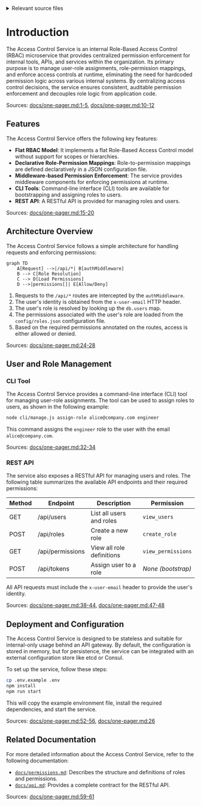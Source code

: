 <details>
<summary>Relevant source files</summary>

The following files were used as context for generating this wiki page:

- [README.md](https://github.com/aanickode/access-control-service/blob/main/README.md)
- [docs/one-pager.md](https://github.com/aanickode/access-control-service/blob/main/docs/one-pager.md)
</details>

# Introduction

The Access Control Service is an internal Role-Based Access Control (RBAC) microservice that provides centralized permission enforcement for internal tools, APIs, and services within the organization. Its primary purpose is to manage user-role assignments, role-permission mappings, and enforce access controls at runtime, eliminating the need for hardcoded permission logic across various internal systems. By centralizing access control decisions, the service ensures consistent, auditable permission enforcement and decouples role logic from application code.

Sources: [docs/one-pager.md:1-5](), [docs/one-pager.md:10-12]()

## Features

The Access Control Service offers the following key features:

- **Flat RBAC Model**: It implements a flat Role-Based Access Control model without support for scopes or hierarchies.
- **Declarative Role-Permission Mappings**: Role-to-permission mappings are defined declaratively in a JSON configuration file.
- **Middleware-based Permission Enforcement**: The service provides middleware components for enforcing permissions at runtime.
- **CLI Tools**: Command-line interface (CLI) tools are available for bootstrapping and assigning roles to users.
- **REST API**: A RESTful API is provided for managing roles and users.

Sources: [docs/one-pager.md:15-20]()

## Architecture Overview

The Access Control Service follows a simple architecture for handling requests and enforcing permissions:

```mermaid
graph TD
    A[Request] -->|/api/*| B[authMiddleware]
    B --> C[Role Resolution]
    C --> D[Load Permissions]
    D -->|permissions[]| E[Allow/Deny]
```

1. Requests to the `/api/*` routes are intercepted by the `authMiddleware`.
2. The user's identity is obtained from the `x-user-email` HTTP header.
3. The user's role is resolved by looking up the `db.users` map.
4. The permissions associated with the user's role are loaded from the `config/roles.json` configuration file.
5. Based on the required permissions annotated on the routes, access is either allowed or denied.

Sources: [docs/one-pager.md:24-28]()

## User and Role Management

### CLI Tool

The Access Control Service provides a command-line interface (CLI) tool for managing user-role assignments. The tool can be used to assign roles to users, as shown in the following example:

```bash
node cli/manage.js assign-role alice@company.com engineer
```

This command assigns the `engineer` role to the user with the email `alice@company.com`.

Sources: [docs/one-pager.md:32-34]()

### REST API

The service also exposes a RESTful API for managing users and roles. The following table summarizes the available API endpoints and their required permissions:

| Method | Endpoint         | Description                   | Permission         |
|--------|------------------|-------------------------------|--------------------|
| GET    | /api/users       | List all users and roles      | `view_users`       |
| POST   | /api/roles       | Create a new role             | `create_role`      |
| GET    | /api/permissions | View all role definitions     | `view_permissions` |
| POST   | /api/tokens      | Assign user to a role         | *None (bootstrap)* |

All API requests must include the `x-user-email` header to provide the user's identity.

Sources: [docs/one-pager.md:38-44](), [docs/one-pager.md:47-48]()

## Deployment and Configuration

The Access Control Service is designed to be stateless and suitable for internal-only usage behind an API gateway. By default, the configuration is stored in memory, but for persistence, the service can be integrated with an external configuration store like etcd or Consul.

To set up the service, follow these steps:

```bash
cp .env.example .env
npm install
npm run start
```

This will copy the example environment file, install the required dependencies, and start the service.

Sources: [docs/one-pager.md:52-56](), [docs/one-pager.md:26]()

## Related Documentation

For more detailed information about the Access Control Service, refer to the following documentation:

- [`docs/permissions.md`](docs/permissions.md): Describes the structure and definitions of roles and permissions.
- [`docs/api.md`](docs/api.md): Provides a complete contract for the RESTful API.

Sources: [docs/one-pager.md:59-61]()